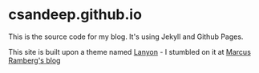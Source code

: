 # csandeep.github.io

This is the source code for my blog. It's using Jekyll and Github Pages.

This site is built upon a theme named [Lanyon](http://lanyon.getpoole.com/) - I stumbled on it at [Marcus Ramberg's blog](https://github.com/marcusramberg/marcusramberg.github.io)
